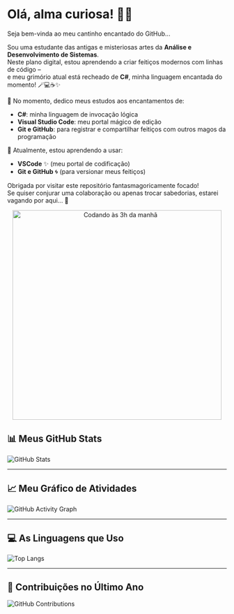 # Olá, alma curiosa! 👻💫  
Seja bem-vinda ao meu cantinho encantado do GitHub...

Sou uma estudante das antigas e misteriosas artes da **Análise e Desenvolvimento de Sistemas**.  
Neste plano digital, estou aprendendo a criar feitiços modernos com linhas de código –  
e meu grimório atual está recheado de **C#**, minha linguagem encantada do momento! 🪄💻☕✨

🌿 No momento, dedico meus estudos aos encantamentos de:
- **C#**: minha linguagem de invocação lógica
- **Visual Studio Code**: meu portal mágico de edição
- **Git e GitHub**: para registrar e compartilhar feitiços com outros magos da programação

🧰 Atualmente, estou aprendendo a usar:
- **VSCode** ✨ (meu portal de codificação)
- **Git e GitHub** 🌀 (para versionar meus feitiços)
 
Obrigada por visitar este repositório fantasmagoricamente focado!  
Se quiser conjurar uma colaboração ou apenas trocar sabedorias, estarei vagando por aqui... 🔮

<p align="center">
  <img src="https://i.pinimg.com/originals/f0/f0/d9/f0f0d932d6e39c7af5aa305cbd8da735.gif" alt="Codando às 3h da manhã" width="480"/>
</p>

## 📊 Meus GitHub Stats

![GitHub Stats](https://github-readme-stats.vercel.app/api?username=GhostAH00&show_icons=true&theme=radical&hide_border=true)

---

## 📈 Meu Gráfico de Atividades

![GitHub Activity Graph](https://github-readme-activity-graph.cyclic.app/graph?username=GhostAH00&bg_color=0d1117&color=9be7a2&line=9b59b6&point=58d68d&area=true&area_color=a569bd&hide_border=true)

---

## 💻 As Linguagens que Uso

![Top Langs](https://github-readme-stats.vercel.app/api/top-langs/?username=GhostAH00&layout=compact&theme=radical&hide_border=true)

---

## 📅 Contribuições no Último Ano

![GitHub Contributions](https://github-readme-stats.vercel.app/api/wakatime?username=GhostAH00&theme=radical)

